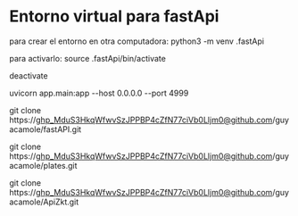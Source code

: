 # Entorno virtual para fastApi
para crear el entorno en otra computadora:
python3 -m venv .fastApi

para activarlo:
source .fastApi/bin/activate

deactivate

uvicorn app.main:app --host 0.0.0.0 --port 4999


git clone https://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@github.com/guyacamole/fastAPI.git

git clone https://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@github.com/guyacamole/plates.git

git clone https://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@github.com/guyacamole/ApiZkt.git